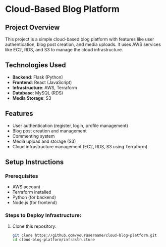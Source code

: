 # Cloud-Based Blog Platform

## Project Overview
This project is a simple cloud-based blog platform with features like user authentication, blog post creation, and media uploads. It uses AWS services like EC2, RDS, and S3 to manage the cloud infrastructure.

## Technologies Used
- **Backend**: Flask (Python)
- **Frontend**: React (JavaScript)
- **Infrastructure**: AWS, Terraform
- **Database**: MySQL (RDS)
- **Media Storage**: S3

## Features
- User authentication (register, login, profile management)
- Blog post creation and management
- Commenting system
- Media upload and storage (S3)
- Cloud infrastructure management (EC2, RDS, S3 using Terraform)

## Setup Instructions
### Prerequisites
- AWS account
- Terraform installed
- Python (for backend)
- Node.js (for frontend)

### Steps to Deploy Infrastructure:
1. Clone this repository:
   ```bash
   git clone https://github.com/yourusername/cloud-blog-platform.git
   cd cloud-blog-platform/infrastructure
